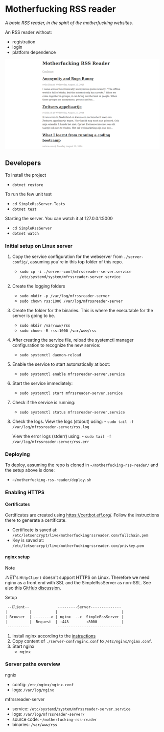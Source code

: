 # Motherfucking RSS reader

_A basic RSS reader, in the spirit of the motherfucking websites._

An RSS reader without:
- registration
- login
- platform dependence

![screenshot of the RSS reader with three feeds from seth's blog, roaldin.ch and nature.com](website.png)

## Developers

To install the project
- `dotnet restore`

To run the few unit test
- `cd SimpleRssServer.Tests`
- `dotnet test`

Starting the server. You can watch it at 127.0.0.1:5000
- `cd SimpleRssServer`
- `dotnet watch`

### Initial setup on Linux server

1. Copy the service configuration for the webserver from `./server-config/`, assuming you're in this top folder of this repo.
    - `sudo cp -i ./server-conf/mfrssreader-server.service /etc/systemd/system/mfrssreader-server.service`

1. Create the logging folders
    - `sudo mkdir -p /var/log/mfrssreader-server`
    - `sudo chown rss:1000 /var/log/mfrssreader-server`

1. Create the folder for the binaries. This is where the executable for the server is going to be.
    - `sudo mkdir /var/www/rss`
    - `sudo chown -R rss:1000 /var/www/rss`

1. After creating the service file, reload the systemctl manager configuration to recognize the new service:
    - `sudo systemctl daemon-reload`

1. Enable the service to start automatically at boot:
    - `sudo systemctl enable mfrssreader-server.service`

1. Start the service immediately:
    - `sudo systemctl start mfrssreader-server.service`

1. Check if the service is running:
    - `sudo systemctl status mfrssreader-server.service`

1. Check the logs.
    View the logs (stdout) using:
        - `sudo tail -f /var/log/mfrssreader-server/rss.log`

    View the error logs (stderr) using:
        - `sudo tail -f /var/log/mfrssreader-server/rss.err`

### Deploying

To deploy, assuming the repo is cloned in `~/motherfucking-rss-reader/` and the setup above is done:
- `~/motherfucking-rss-reader/deploy.sh`

### Enabling HTTPS

#### Certificates

Certificates are created using https://certbot.eff.org/. Follow the instructions there to generate a certificate.

- Certificate is saved at: `/etc/letsencrypt/live/motherfuckingrssreader.com/fullchain.pem`
- Key is saved at: `/etc/letsencrypt/live/motherfuckingrssreader.com/privkey.pem`

#### nginx setup

> [!NOTE]
> .NET's `HttpClient` doesn't support HTTPS on Linux. Therefore we need nginx as a front end with SSL and the SimpleRssServer as non-SSL. See also this [GitHub discussion](https://github.com/dotnet/WatsonWebserver/discussions/90).

Setup

```
 --Client--             ---------Server--------------
|          |           |                             |
| Browser  | --------> | nginx  -->  SimpleRssServer |
|          |  Request  | :443        :8000           |
 ----------             -----------------------------
```

1. Install nginx according to the [instructions](http://nginx.org/en/linux_packages.html)
2. Copy content of `./server-conf/nginx.conf` to `/etc/nginx/nginx.conf`.
3. Start nginx
    - `nginx`

### Server paths overview

ngnix
- config: `/etc/nginx/nginx.conf`
- logs: `/var/log/nginx`

mfrssreader-server
- service: `/etc/systemd/system/mfrssreader-server.service`
- logs: `/var/log/mfrssreader-server/`
- source code: `~/motherfucking-rss-reader`
- binaries: `/var/www/rss`
